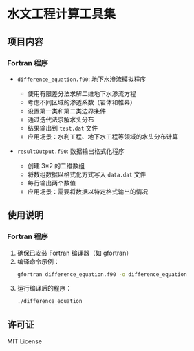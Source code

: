 # 水文工程计算工具集

## 项目内容

### Fortran 程序
- `difference_equation.f90`: 地下水渗流模拟程序
  - 使用有限差分法求解二维地下水渗流方程
  - 考虑不同区域的渗透系数（岩体和帷幕）
  - 设置第一类和第二类边界条件
  - 通过迭代法求解水头分布
  - 结果输出到 `test.dat` 文件
  - 应用场景：水利工程、地下水工程等领域的水头分布计算

- `resultOutput.f90`: 数据输出格式化程序
  - 创建 3×2 的二维数组
  - 将数组数据以格式化方式写入 `data.dat` 文件
  - 每行输出两个数值
  - 应用场景：需要将数据以特定格式输出的情况

## 使用说明

### Fortran 程序
1. 确保已安装 Fortran 编译器（如 gfortran）
2. 编译命令示例：
   ```bash
   gfortran difference_equation.f90 -o difference_equation
   ```
3. 运行编译后的程序：
   ```bash
   ./difference_equation
   ```

## 许可证
MIT License
